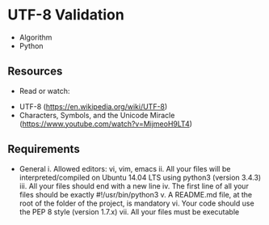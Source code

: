 # UTF-8 Validation
- Algorithm
- Python

## Resources
* Read or watch:

- UTF-8 (https://en.wikipedia.org/wiki/UTF-8)
- Characters, Symbols, and the Unicode Miracle (https://www.youtube.com/watch?v=MijmeoH9LT4)
## Requirements
* General
i. Allowed editors: vi, vim, emacs
ii. All your files will be interpreted/compiled on Ubuntu 14.04 LTS using python3 (version 3.4.3)
iii. All your files should end with a new line
iv. The first line of all your files should be exactly #!/usr/bin/python3
v. A README.md file, at the root of the folder of the project, is mandatory
vi. Your code should use the PEP 8 style (version 1.7.x)
vii. All your files must be executable
